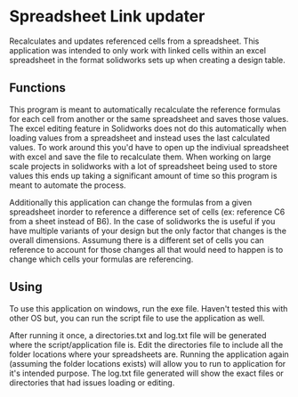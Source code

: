 # Spreadsheet Link updater
Recalculates and updates referenced cells from a spreadsheet. This application was intended to only work with linked cells within an excel spreadsheet in the format solidworks sets up when creating a design table.

## Functions
This program is meant to automatically recalculate the reference formulas for each cell from another or the same spreadsheet and saves those values. The excel editing feature in Solidworks does not do this automatically when loading values from a spreadsheet and instead uses the last calculated values. To work around this you'd have to open up the indiviual spreadsheet with excel and save the file to recalculate them. When working on large scale projects in solidworks with a lot of spreadsheet being used to store values this ends up taking a significant amount of time so this program is meant to automate the process.

Additionally this application can change the formulas from a given spreadsheet inorder to reference a difference set of cells (ex: reference C6 from a sheet instead of B6). In the case of solidworks the is useful if you have multiple variants of your design but the only factor that changes is the overall dimensions. Assumung there is a different set of cells you can reference to account for those changes all that would need to happen is to change which cells your formulas are referencing.

## Using
To use this application on windows, run the exe file. Haven't tested this with other OS but, you can run the script file to use the application as well.

After running it once, a directories.txt and log.txt file will be generated where the script/application file is. Edit the directories file to include all the folder locations where your spreadsheets are. Running the application again (assuming the folder locations exists) will allow you to run to application for it's intended purpose. The log.txt file generated will show the exact files or directories that had issues loading or editing.
